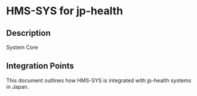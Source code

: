 # HMS-SYS for jp-health

## Description

System Core

## Integration Points

This document outlines how HMS-SYS is integrated with jp-health systems in Japan.
